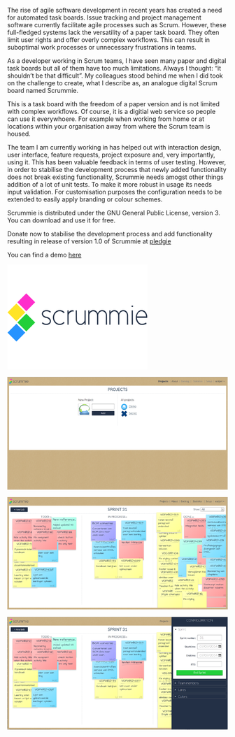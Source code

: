 The rise of agile software development in recent years has created a need for automated task boards. 
Issue tracking and project management software currently facilitate agile processes such as Scrum. 
However, these full-fledged systems lack the versatility of a paper task board. They often limit user 
rights and offer overly complex workflows. This can result in suboptimal work processes or unnecessary 
frustrations in teams.

As a developer working in Scrum teams, I have seen many paper and digital task boards but all of them 
have too much limitations. Always I thought: “it shouldn’t be that difficult”. My colleagues stood behind 
me when I did took on the challenge to create, what I describe as, an analogue digital Scrum board named 
Scrummie.

This is a task board with the freedom of a paper version and is not limited with complex workflows. Of 
course, it is a digitial web service so people can use it everywhoere. For example when working from home 
or at locations within your organisation away from where the Scrum team is housed.

The team I am currently working in has helped out with interaction design, user interface, feature requests, 
project exposure and, very importantly, using it. This has been valuable feedback in terms of user testing. 
However, in order to stabilise the development process that newly added functionality does not break existing 
functionality, Scrummie needs amogst other things addition of a lot of unit tests. To make it more robust in 
usage its needs input validation. For customisation purposes the configuration needs to be extended to easily 
apply branding or colour schemes.

Scrummie is distributed under the GNU General Public License, version 3. You can download and use it for free. 

Donate now to stabilise the development process and add functionality resulting in release of version 1.0 of Scrummie 
at [pledgie](https://pledgie.com/campaigns/25781)

You can find a demo [here](http://scrummie.meteor.com)

![Scrummie Logo](/public/img/scrummie-logo-big.png)

![Scrummie projects overview](/docs/img/scrummie-projects.png)

![Scrummie scrumboard](/docs/img/scrummie-scrumboard.png)

![Scrummie project setup](/docs/img/scrummie-setup.png)

